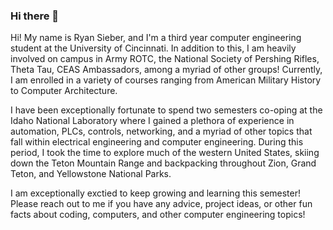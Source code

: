 ### Hi there 👋

<!--
**rsieber2002/rsieber2002** is a ✨ _special_ ✨ repository because its `README.md` (this file) appears on your GitHub profile.

Here are some ideas to get you started:

- 🔭 I’m currently working on ...
- 🌱 I’m currently learning ...
- 👯 I’m looking to collaborate on ...
- 🤔 I’m looking for help with ...
- 💬 Ask me about ...
- 📫 How to reach me: ...
- 😄 Pronouns: ...
- ⚡ Fun fact: ...
-->

Hi! My name is Ryan Sieber, and I'm a third year computer engineering student at the University of Cincinnati. In addition to this, I am heavily involved on campus in Army ROTC, the National Society of Pershing Rifles, Theta Tau, CEAS Ambassadors, among a myriad of other groups! Currently, I am enrolled in a variety of courses ranging from American Military History to Computer Architecture. 

I have been exceptionally fortunate to spend two semesters co-oping at the Idaho National Laboratory where I gained a plethora of experience in automation, PLCs, controls, networking, and a myriad of other topics that fall within electrical engineering and computer engineering. During this period, I took the time to explore much of the western United States, skiing down the Teton Mountain Range and backpacking throughout Zion, Grand Teton, and Yellowstone National Parks. 

I am exceptionally exctied to keep growing and learning this semester! Please reach out to me if you have any advice, project ideas, or other fun facts about coding, computers, and other computer engineering topics!

